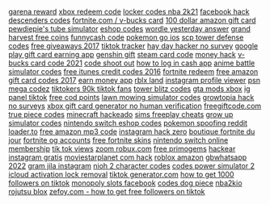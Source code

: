 <a href="https://lookerstudio.google.com/s/g4c4qbqwqgU">garena reward</a>
<a href="https://lookerstudio.google.com/reporting/7631ce54-4f28-4d68-a388-fdfe80e3d870/page/DjD">xbox redeem code</a>
<a href="https://lookerstudio.google.com/s/nWQu0tKyBg0">locker codes nba 2k21</a>
<a href="https://lookerstudio.google.com/reporting/dbe4a5c1-7f1a-4385-b26b-14b691b8d95d/page/DjD">facebook hack</a>
<a href="https://lookerstudio.google.com/u/0/reporting/982aea64-163f-45c1-b785-2f07a726a6db/page/DjD">descenders codes</a>
<a href="https://lookerstudio.google.com/reporting/e1af6313-e8b2-40c0-825f-f0294e47268b/page/DjD">fortnite.com / v-bucks card</a>
<a href="https://lookerstudio.google.com/reporting/c2cd8b13-7035-457e-bb57-b49352235c2a/page/DjD">100 dollar amazon gift card</a>
<a href="https://lookerstudio.google.com/s/q2vzsEqoVPU">pewdiepie's tube simulator</a>
<a href="https://lookerstudio.google.com/u/0/reporting/442151cb-4fdb-4f54-a122-a4a70f200963/page/zB3DD">eshop codes</a>
<a href="https://lookerstudio.google.com/reporting/4c35cbc4-3c43-44ed-8d31-66a22b3cb738/page/QoR9C">wordle yesterday answer</a>
<a href="https://lookerstudio.google.com/reporting/9e9b4874-e161-4f50-b895-399dbc0cb738/page/DjD">grand harvest free coins</a>
<a href="https://lookerstudio.google.com/reporting/2af12319-e6b1-4db4-8040-fe0ead7e36e8/page/DjD">funnycash code</a>
<a href="https://lookerstudio.google.com/reporting/5023120b-f1f6-4659-907e-90522863ef98/page/DjD">pokemon go ios</a>
<a href="https://lookerstudio.google.com/u/0/reporting/7cd2086a-cf79-45a1-b5e2-c5f610d459b0/page/DjD">scp tower defense codes</a>
<a href="https://lookerstudio.google.com/reporting/07b54c35-f59a-42d0-b47a-d699b94d1ec2/page/DjD">free giveaways 2017</a>
<a href="https://lookerstudio.google.com/reporting/e259f593-d5cd-439a-bb91-b3601d578cd1/page/DjD">tiktok tracker</a>
<a href="https://lookerstudio.google.com/s/qJlENybk8Jw">hay day hacker no survey</a>
<a href="https://lookerstudio.google.com/reporting/0855f57f-02d3-43a3-9c02-577718ab54bb/page/DjD">google play gift card earning app</a>
<a href="https://lookerstudio.google.com/reporting/89e7b4d8-ed03-40bb-b68c-7a4dd53b327d/page/DjD">genshin gift</a>
<a href="https://lookerstudio.google.com/reporting/e735fb0e-b6de-4ace-88f5-883f448e1f19/page/DjD">steam card code</a>
<a href="https://lookerstudio.google.com/reporting/4b8e59bb-539a-4433-a18f-824a964cbfdf/page/DjD">money hack</a>
<a href="https://lookerstudio.google.com/reporting/4a3d6592-5720-4d66-adfb-fb23379fb1e3/page/DjD">v-bucks card code 2021</a>
<a href="https://lookerstudio.google.com/reporting/e636791c-e9ca-4b1b-bb92-15bf031d5eba/page/DjD">code shoot out</a>
<a href="https://lookerstudio.google.com/reporting/69f35739-65e7-487c-a816-07b3abae2e00/page/dJT9C">how to log in cash app</a>
<a href="https://lookerstudio.google.com/reporting/28c66c63-a831-4171-9848-9999f78d83af/page/DjD">anime battle simulator codes</a>
<a href="https://lookerstudio.google.com/reporting/2ca0f545-5cd2-4bcb-8218-108cebd907d6/page/DjD">free itunes credit codes 2016</a>
<a href="https://lookerstudio.google.com/reporting/827f1d8a-7119-465b-a904-7ca2645a6925/page/DjD">fortnite redeem</a>
<a href="https://lookerstudio.google.com/reporting/431aaedf-1094-4bf3-9de0-33f88bf815c5/page/DjD">free amazon gift card codes 2017</a>
<a href="https://lookerstudio.google.com/reporting/5ed2b938-aea4-453d-9aee-2ed466c97e32/page/DjD">earn money app</a>
<a href="https://lookerstudio.google.com/reporting/07102eb4-5801-46e0-baed-0f6e03c4a240?s=g8d-OTz4HLc">rblx land</a>
<a href="https://lookerstudio.google.com/reporting/dd6cfab0-6c28-491b-9f3b-6c8c2d373f51/page/DjD">instagram profile viewer</a>
<a href="https://lookerstudio.google.com/reporting/b17cfeec-92fe-4038-b258-496b384e5d00/page/DjD">psn mega codez</a>
<a href="https://lookerstudio.google.com/reporting/3ee2ceac-34ab-4ab1-a374-a36ca84d51b8/page/DjD">tiktokers 90k tiktok fans</a>
<a href="https://lookerstudio.google.com/reporting/42b8d4db-8c61-459e-b906-a663f467b0d1/page/DjD">tower blitz codes</a>
<a href="https://lookerstudio.google.com/reporting/88e83e6e-eb93-4239-a20c-13943137785a/page/DjD">gta mods xbox</a>
<a href="https://lookerstudio.google.com/reporting/dd8b72c0-1bd0-4743-8823-68b490e236f2/page/DjD">ig panel tiktok</a>
<a href="https://lookerstudio.google.com/reporting/6386e55c-1350-4d2d-9cd6-383d268666b1/page/DjD">free cod points</a>
<a href="https://lookerstudio.google.com/reporting/72117146-cc1f-4872-94d0-3cce9e454464/page/DjD">lawn mowing simulator codes</a>
<a href="https://lookerstudio.google.com/reporting/dfa1875b-8237-4bae-95c2-9237957f9515/page/DjD">growtopia hack no surveys</a>
<a href="https://lookerstudio.google.com/s/uZ0ENHHsOT8">xbox gift card generator no human verification</a>
<a href="https://lookerstudio.google.com/reporting/83115a5c-e605-4d15-8f77-5b25d9656aaa/page/DjD">freegiftcode.com</a>
<a href="https://lookerstudio.google.com/reporting/981d709f-baeb-4d0e-a6ce-8cfaeffaee04/page/DjD">true piece codes</a>
<a href="https://lookerstudio.google.com/u/0/reporting/dcdc4f9a-b894-4adf-9ba3-ec3a8c90e981/page/ZbbED">minecraft hackeado</a>
<a href="https://lookerstudio.google.com/reporting/101712ea-0fe5-4b71-8a64-6a3687138066/page/DjD">sims freeplay cheats</a>
<a href="https://lookerstudio.google.com/reporting/f972b78d-da6f-4b3c-b3f8-4ab7de2214c7/page/DjD">grow up simulator codes</a>
<a href="https://lookerstudio.google.com/reporting/c939b3df-919b-4433-b19b-d06fdc660bc6/page/DjD">nintendo switch eshop codes</a>
<a href="https://lookerstudio.google.com/reporting/25bcfe7a-f748-4bc9-9fbb-5afa6d85dbe0/page/DjD">pokemon spoofing reddit</a>
<a href="https://lookerstudio.google.com/reporting/49f1ae3a-76de-4ac7-89cf-afa0c23ef5d7/page/sw7BB">loader.to</a>
<a href="https://lookerstudio.google.com/reporting/175e92c1-9d26-4ab8-8c7f-c80b22b1be5f/page/DjD">free amazon mp3 code</a>
<a href="https://lookerstudio.google.com/reporting/20d7a229-1258-4c6f-a4b5-ca8b78e5a006/page/DjD">instagram hack zero</a>
<a href="https://lookerstudio.google.com/reporting/dcecdea9-6a2e-4595-9937-4906f44df961/page/DjD">boutique fortnite du jour</a>
<a href="https://lookerstudio.google.com/reporting/a3265368-b94b-450e-a0d9-71929e09b5f1/page/DjD">fortnite og accounts</a>
<a href="https://lookerstudio.google.com/reporting/41eb64bc-0829-4064-b453-0f046fcb1cf0/page/DjD">free fortnite skins</a>
<a href="https://lookerstudio.google.com/reporting/c2773ec2-f305-4195-ac32-ac3aaa81bcaa/page/DjD">nintendo switch online membership</a>
<a href="https://lookerstudio.google.com/s/uh0TW0cGpQ8">tik tok views</a>
<a href="https://lookerstudio.google.com/reporting/e4c69a8f-a33b-43f9-b034-16841da8a85b/page/PNgDD">zoom robux.com</a>
<a href="https://lookerstudio.google.com/s/ifMfn6dvFYk">free primogems</a>
<a href="https://lookerstudio.google.com/reporting/e79679bb-d52f-45dc-8b72-313816f8b9e6/page/eT53C">hackear instagram gratis</a>
<a href="https://lookerstudio.google.com/reporting/eb4d6c31-83a0-4090-9917-7768cdbbe23e/page/DjD">moviestarplanet com hack</a>
<a href="https://lookerstudio.google.com/reporting/cc6b347d-6737-4b7b-9c75-ea01d9c64ba3/page/DjD">roblox amazon</a>
<a href="https://lookerstudio.google.com/reporting/0e190845-1cbd-460c-ac39-1335fbb2d693/page/DjD">gbwhatsapp 2022</a>
<a href="https://lookerstudio.google.com/reporting/b8a18396-f408-431c-9d85-6e76a7628512/page/DjD">gram jila instagram</a>
<a href="https://lookerstudio.google.com/reporting/a7b08c65-7a6b-40d7-8810-fc9e09b3995c/page/DjD">nioh 2 character codes</a>
<a href="https://lookerstudio.google.com/reporting/91d97aaa-b6e2-4d20-8e4b-cbce3fb44617/page/DjD">codes power simulator 2</a>
<a href="https://lookerstudio.google.com/s/idExJ5dJP2M">icloud activation lock removal</a>
<a href="https://lookerstudio.google.com/reporting/de10ad64-636b-4f15-943f-0a0713320442/page/DjD">tiktok generator.com</a>
<a href="https://lookerstudio.google.com/reporting/ee76a88d-00d5-42e5-b527-dad59e1f342f/page/DjD">how to get 1000 followers on tiktok</a>
<a href="https://lookerstudio.google.com/reporting/2c02b3f0-0fdf-4ace-86a5-683027d7fb18/page/DjD">monopoly slots facebook</a>
<a href="https://lookerstudio.google.com/u/0/reporting/da940b33-dd27-4f61-8d10-e14c48971767/page/DjD">codes dog piece</a>
<a href="https://lookerstudio.google.com/s/kfpUYWtmbxQ">nba2kio</a>
<a href="https://lookerstudio.google.com/reporting/75528a8b-5f68-46cd-b8e6-6dfab66c0133/page/DjD">rojutsu blox</a>
<a href="https://lookerstudio.google.com/u/0/reporting/54678f0b-5bf8-486e-ab14-71a82a3aa720/page/ShTDD">zefoy.com - how to get free followers on tiktok</a>
